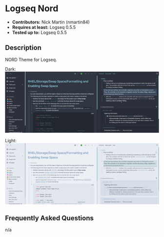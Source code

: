 # Logseq Nord

- **Contributors:** Nick Martin (nmartin84)
- **Requires at least:** Logseq 0.5.5
- **Tested up to:** Logseq 0.5.5

## Description

NORD Theme for Logseq. 

Dark:
![dark](assets/dark-nord.png)

Light:
![light](assets/light-nord.png)

## Frequently Asked Questions

n/a
